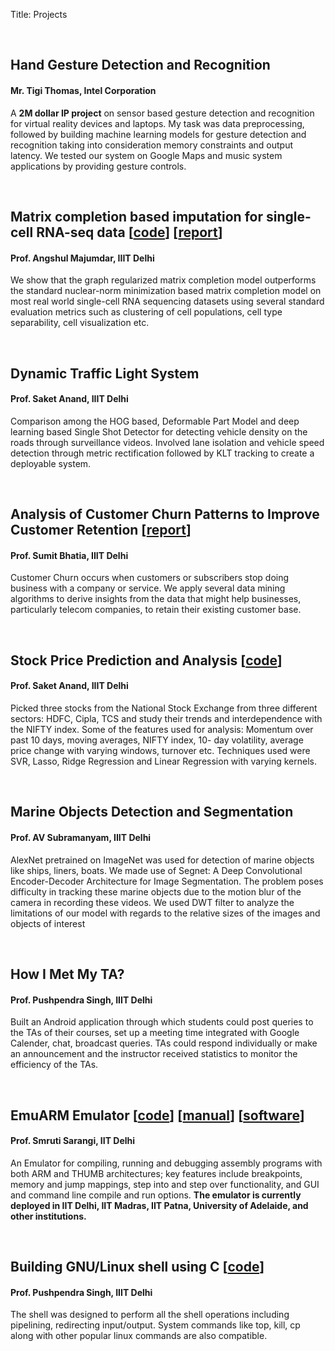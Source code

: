 Title: Projects

<br>
<h2>Hand Gesture Detection and Recognition</h2>
<h4> Mr. Tigi Thomas, Intel Corporation</h4>
<p>A <b>2M dollar IP project</b> on sensor based gesture detection and recognition for virtual reality devices and laptops. My task was data preprocessing, followed by building machine learning models for gesture detection and recognition taking into consideration memory constraints and output latency. We tested our system on Google Maps and music system applications by providing gesture controls.</p>

<br>
<h2>Matrix completion based imputation for single-cell RNA-seq data [<a href="https://github.com/kushagramahajan/GraphReMgC-scRNAseq">code</a>] [<a href="http://kushagramahajan.me/pdfs/scRNAseqImputationReport.pdf">report</a>]</h2>
<h4> Prof. Angshul Majumdar, IIIT Delhi</h4>
<p>We show that the graph regularized matrix completion model outperforms the standard nuclear-norm minimization based matrix completion model on most real world single-cell RNA sequencing datasets using several standard evaluation metrics such as clustering of cell populations, cell type separability, cell visualization etc.</p>

<br>
<h2>Dynamic Traffic Light System <!--[<a href="https://github.com/kushagramahajan/DynamicTrafficLight">code</a>] [<a href="http://kushagramahajan.me/pdfs/DynamicLightReport.pdf">report</a>]--></h2>
<h4> Prof. Saket Anand, IIIT Delhi</h4>
<p>Comparison among the HOG based, Deformable Part Model and deep learning based Single Shot Detector for detecting vehicle density on the roads through surveillance videos. Involved lane isolation and vehicle speed detection through metric rectification followed by KLT tracking to create a deployable system.</p>


<br>
<h2>Analysis of Customer Churn Patterns to Improve Customer Retention [<a href="http://kushagramahajan.me/pdfs/CustomerChurnReport.pdf">report</a>]</h2>
<h4> Prof. Sumit Bhatia, IIIT Delhi</h4>
<p>Customer Churn occurs when customers or subscribers stop doing business with a company or service. We apply several data mining algorithms to derive insights from the data that might help businesses, particularly telecom companies, to retain their existing customer base.</p>

<br>
<h2>Stock Price Prediction and Analysis [<a href="https://github.com/kushagramahajan/Stock-Price-Prediction">code</a>]</h2>
<h4> Prof. Saket Anand, IIIT Delhi</h4>
<p>Picked three stocks from the National Stock Exchange from three different sectors: HDFC,
Cipla, TCS and study their trends and interdependence with the NIFTY index. Some of the
features used for analysis: Momentum over past 10 days, moving averages, NIFTY index, 10-
day volatility, average price change with varying windows, turnover etc. Techniques used
were SVR, Lasso, Ridge Regression and Linear Regression with varying kernels.</p>

<br>
<h2>Marine Objects Detection and Segmentation</h2>
<h4> Prof. AV Subramanyam, IIIT Delhi</h4>
<p>AlexNet pretrained on ImageNet was used for detection of marine objects like ships, liners, boats. We made use of Segnet: A Deep Convolutional Encoder-Decoder Architecture for Image Segmentation. The problem poses difficulty in tracking these marine objects due to the motion blur of the camera in recording these videos. We used DWT filter to analyze the limitations of our model with regards to the relative sizes of the images and objects of interest</p>



<br>
<h2>How I Met My TA?</h2>
<h4> Prof. Pushpendra Singh, IIIT Delhi</h4> 
<p>Built an Android application through which students could post queries to the TAs of their
courses, set up a meeting time integrated with Google Calender, chat, broadcast queries. TAs
could respond individually or make an announcement and the instructor received statistics to
monitor the efficiency of the TAs.</p>

<br>
<h2>EmuARM Emulator [<a href="http://www.cse.iitd.ac.in/~srsarangi/files/software/emuarm/emuarm-src.zip">code</a>] [<a href="http://www.cse.iitd.ac.in/~srsarangi/files/software/emuarm/emuarm-manual.pdf">manual</a>] [<a href="http://www.cse.iitd.ac.in/~srsarangi/files/software/emuarm/emuArm.jar">software</a>]</h2>
<h4> Prof. Smruti Sarangi, IIT Delhi</h4>
<p>An Emulator for compiling, running and debugging assembly programs with both ARM and THUMB architectures; key features include breakpoints, memory and jump mappings, step into and step over functionality, and GUI and command line compile and run options. <b>The emulator is currently deployed in IIT Delhi, IIT Madras, IIT Patna, University of Adelaide, and other institutions.</b></p>


<br>
<h2>Building GNU/Linux shell using C [<a href="https://github.com/kushagramahajan/LinuxShell">code</a>]</h2>
<h4> Prof. Pushpendra Singh, IIIT Delhi</h4> 
<p>The shell was designed to perform all the shell operations including pipelining, redirecting
input/output. System commands like top, kill, cp along with other popular linux
commands are also compatible.</p>
